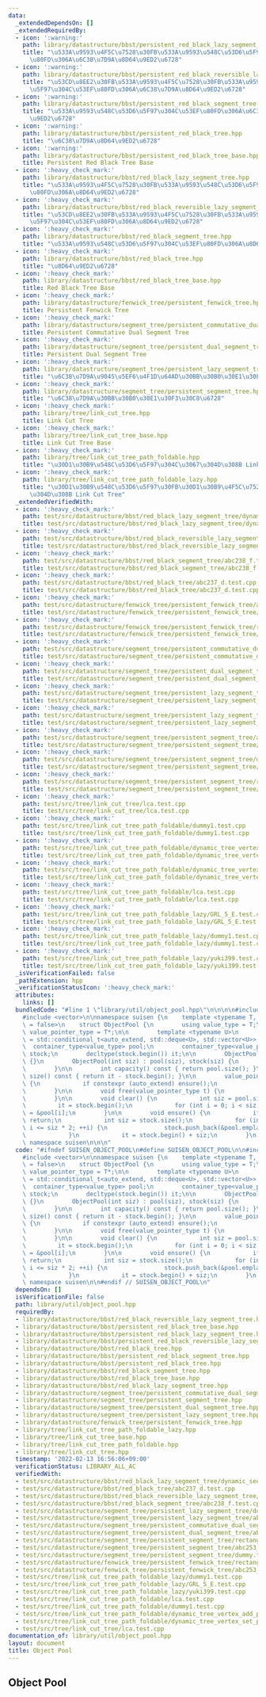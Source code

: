 ```yaml
---
data:
  _extendedDependsOn: []
  _extendedRequiredBy:
  - icon: ':warning:'
    path: library/datastructure/bbst/persistent_red_black_lazy_segment_tree.hpp
    title: "\u533A\u9593\u4F5C\u7528\u30FB\u533A\u9593\u548C\u53D6\u5F97\u304C\u53EF\
      \u80FD\u306A\u6C38\u7D9A\u8D64\u9ED2\u6728"
  - icon: ':warning:'
    path: library/datastructure/bbst/persistent_red_black_reversible_lazy_segment_tree.hpp
    title: "\u53CD\u8EE2\u30FB\u533A\u9593\u4F5C\u7528\u30FB\u533A\u9593\u548C\u53D6\
      \u5F97\u304C\u53EF\u80FD\u306A\u6C38\u7D9A\u8D64\u9ED2\u6728"
  - icon: ':warning:'
    path: library/datastructure/bbst/persistent_red_black_segment_tree.hpp
    title: "\u533A\u9593\u548C\u53D6\u5F97\u304C\u53EF\u80FD\u306A\u6C38\u7D9A\u8D64\
      \u9ED2\u6728"
  - icon: ':warning:'
    path: library/datastructure/bbst/persistent_red_black_tree.hpp
    title: "\u6C38\u7D9A\u8D64\u9ED2\u6728"
  - icon: ':warning:'
    path: library/datastructure/bbst/persistent_red_black_tree_base.hpp
    title: Persistent Red Black Tree Base
  - icon: ':heavy_check_mark:'
    path: library/datastructure/bbst/red_black_lazy_segment_tree.hpp
    title: "\u533A\u9593\u4F5C\u7528\u30FB\u533A\u9593\u548C\u53D6\u5F97\u304C\u53EF\
      \u80FD\u306A\u8D64\u9ED2\u6728"
  - icon: ':heavy_check_mark:'
    path: library/datastructure/bbst/red_black_reversible_lazy_segment_tree.hpp
    title: "\u53CD\u8EE2\u30FB\u533A\u9593\u4F5C\u7528\u30FB\u533A\u9593\u548C\u53D6\
      \u5F97\u304C\u53EF\u80FD\u306A\u8D64\u9ED2\u6728"
  - icon: ':heavy_check_mark:'
    path: library/datastructure/bbst/red_black_segment_tree.hpp
    title: "\u533A\u9593\u548C\u53D6\u5F97\u304C\u53EF\u80FD\u306A\u8D64\u9ED2\u6728"
  - icon: ':heavy_check_mark:'
    path: library/datastructure/bbst/red_black_tree.hpp
    title: "\u8D64\u9ED2\u6728"
  - icon: ':heavy_check_mark:'
    path: library/datastructure/bbst/red_black_tree_base.hpp
    title: Red Black Tree Base
  - icon: ':heavy_check_mark:'
    path: library/datastructure/fenwick_tree/persistent_fenwick_tree.hpp
    title: Persistent Fenwick Tree
  - icon: ':heavy_check_mark:'
    path: library/datastructure/segment_tree/persistent_commutative_dual_segment_tree.hpp
    title: Persistent Commutative Dual Segment Tree
  - icon: ':heavy_check_mark:'
    path: library/datastructure/segment_tree/persistent_dual_segment_tree.hpp
    title: Persistent Dual Segment Tree
  - icon: ':heavy_check_mark:'
    path: library/datastructure/segment_tree/persistent_lazy_segment_tree.hpp
    title: "\u6C38\u7D9A\u9045\u5EF6\u4F1D\u64AD\u30BB\u30B0\u30E1\u30F3\u30C8\u6728"
  - icon: ':heavy_check_mark:'
    path: library/datastructure/segment_tree/persistent_segment_tree.hpp
    title: "\u6C38\u7D9A\u30BB\u30B0\u30E1\u30F3\u30C8\u6728"
  - icon: ':heavy_check_mark:'
    path: library/tree/link_cut_tree.hpp
    title: Link Cut Tree
  - icon: ':heavy_check_mark:'
    path: library/tree/link_cut_tree_base.hpp
    title: Link Cut Tree Base
  - icon: ':heavy_check_mark:'
    path: library/tree/link_cut_tree_path_foldable.hpp
    title: "\u30D1\u30B9\u548C\u53D6\u5F97\u304C\u3067\u304D\u308B Link Cut Tree"
  - icon: ':heavy_check_mark:'
    path: library/tree/link_cut_tree_path_foldable_lazy.hpp
    title: "\u30D1\u30B9\u548C\u53D6\u5F97\u30FB\u30D1\u30B9\u4F5C\u7528\u304C\u3067\
      \u304D\u308B Link Cut Tree"
  _extendedVerifiedWith:
  - icon: ':heavy_check_mark:'
    path: test/src/datastructure/bbst/red_black_lazy_segment_tree/dynamic_sequence_range_affine_range_sum.test.cpp
    title: test/src/datastructure/bbst/red_black_lazy_segment_tree/dynamic_sequence_range_affine_range_sum.test.cpp
  - icon: ':heavy_check_mark:'
    path: test/src/datastructure/bbst/red_black_reversible_lazy_segment_tree/dynamic_sequence_range_affine_range_sum.test.cpp
    title: test/src/datastructure/bbst/red_black_reversible_lazy_segment_tree/dynamic_sequence_range_affine_range_sum.test.cpp
  - icon: ':heavy_check_mark:'
    path: test/src/datastructure/bbst/red_black_segment_tree/abc238_f.test.cpp
    title: test/src/datastructure/bbst/red_black_segment_tree/abc238_f.test.cpp
  - icon: ':heavy_check_mark:'
    path: test/src/datastructure/bbst/red_black_tree/abc237_d.test.cpp
    title: test/src/datastructure/bbst/red_black_tree/abc237_d.test.cpp
  - icon: ':heavy_check_mark:'
    path: test/src/datastructure/fenwick_tree/persistent_fenwick_tree/abc253_f.test.cpp
    title: test/src/datastructure/fenwick_tree/persistent_fenwick_tree/abc253_f.test.cpp
  - icon: ':heavy_check_mark:'
    path: test/src/datastructure/fenwick_tree/persistent_fenwick_tree/rectangle_sum.test.cpp
    title: test/src/datastructure/fenwick_tree/persistent_fenwick_tree/rectangle_sum.test.cpp
  - icon: ':heavy_check_mark:'
    path: test/src/datastructure/segment_tree/persistent_commutative_dual_segment_tree/abc253.test.cpp
    title: test/src/datastructure/segment_tree/persistent_commutative_dual_segment_tree/abc253.test.cpp
  - icon: ':heavy_check_mark:'
    path: test/src/datastructure/segment_tree/persistent_dual_segment_tree/abc253.test.cpp
    title: test/src/datastructure/segment_tree/persistent_dual_segment_tree/abc253.test.cpp
  - icon: ':heavy_check_mark:'
    path: test/src/datastructure/segment_tree/persistent_lazy_segment_tree/abc253.test.cpp
    title: test/src/datastructure/segment_tree/persistent_lazy_segment_tree/abc253.test.cpp
  - icon: ':heavy_check_mark:'
    path: test/src/datastructure/segment_tree/persistent_lazy_segment_tree/dummy.test.cpp
    title: test/src/datastructure/segment_tree/persistent_lazy_segment_tree/dummy.test.cpp
  - icon: ':heavy_check_mark:'
    path: test/src/datastructure/segment_tree/persistent_segment_tree/abc253_f.test.cpp
    title: test/src/datastructure/segment_tree/persistent_segment_tree/abc253_f.test.cpp
  - icon: ':heavy_check_mark:'
    path: test/src/datastructure/segment_tree/persistent_segment_tree/dummy.test.cpp
    title: test/src/datastructure/segment_tree/persistent_segment_tree/dummy.test.cpp
  - icon: ':heavy_check_mark:'
    path: test/src/datastructure/segment_tree/persistent_segment_tree/rectangle_sum.test.cpp
    title: test/src/datastructure/segment_tree/persistent_segment_tree/rectangle_sum.test.cpp
  - icon: ':heavy_check_mark:'
    path: test/src/tree/link_cut_tree/lca.test.cpp
    title: test/src/tree/link_cut_tree/lca.test.cpp
  - icon: ':heavy_check_mark:'
    path: test/src/tree/link_cut_tree_path_foldable/dummy1.test.cpp
    title: test/src/tree/link_cut_tree_path_foldable/dummy1.test.cpp
  - icon: ':heavy_check_mark:'
    path: test/src/tree/link_cut_tree_path_foldable/dynamic_tree_vertex_add_path_sum.test.cpp
    title: test/src/tree/link_cut_tree_path_foldable/dynamic_tree_vertex_add_path_sum.test.cpp
  - icon: ':heavy_check_mark:'
    path: test/src/tree/link_cut_tree_path_foldable/dynamic_tree_vertex_set_path_composite.test.cpp
    title: test/src/tree/link_cut_tree_path_foldable/dynamic_tree_vertex_set_path_composite.test.cpp
  - icon: ':heavy_check_mark:'
    path: test/src/tree/link_cut_tree_path_foldable/lca.test.cpp
    title: test/src/tree/link_cut_tree_path_foldable/lca.test.cpp
  - icon: ':heavy_check_mark:'
    path: test/src/tree/link_cut_tree_path_foldable_lazy/GRL_5_E.test.cpp
    title: test/src/tree/link_cut_tree_path_foldable_lazy/GRL_5_E.test.cpp
  - icon: ':heavy_check_mark:'
    path: test/src/tree/link_cut_tree_path_foldable_lazy/dummy1.test.cpp
    title: test/src/tree/link_cut_tree_path_foldable_lazy/dummy1.test.cpp
  - icon: ':heavy_check_mark:'
    path: test/src/tree/link_cut_tree_path_foldable_lazy/yuki399.test.cpp
    title: test/src/tree/link_cut_tree_path_foldable_lazy/yuki399.test.cpp
  _isVerificationFailed: false
  _pathExtension: hpp
  _verificationStatusIcon: ':heavy_check_mark:'
  attributes:
    links: []
  bundledCode: "#line 1 \"library/util/object_pool.hpp\"\n\n\n\n#include <deque>\n\
    #include <vector>\n\nnamespace suisen {\n    template <typename T, bool auto_extend\
    \ = false>\n    struct ObjectPool {\n        using value_type = T;\n        using\
    \ value_pointer_type = T*;\n\n        template <typename U>\n        using container_type\
    \ = std::conditional_t<auto_extend, std::deque<U>, std::vector<U>>;\n\n      \
    \  container_type<value_type> pool;\n        container_type<value_pointer_type>\
    \ stock;\n        decltype(stock.begin()) it;\n\n        ObjectPool() : ObjectPool(0)\
    \ {}\n        ObjectPool(int siz) : pool(siz), stock(siz) {\n            clear();\n\
    \        }\n\n        int capacity() const { return pool.size(); }\n        int\
    \ size() const { return it - stock.begin(); }\n\n        value_pointer_type alloc()\
    \ {\n            if constexpr (auto_extend) ensure();\n            return *it++;\n\
    \        }\n\n        void free(value_pointer_type t) {\n            *--it = t;\n\
    \        }\n\n        void clear() {\n            int siz = pool.size();\n   \
    \         it = stock.begin();\n            for (int i = 0; i < siz; i++) stock[i]\
    \ = &pool[i];\n        }\n\n        void ensure() {\n            if (it != stock.end())\
    \ return;\n            int siz = stock.size();\n            for (int i = siz;\
    \ i <= siz * 2; ++i) {\n                stock.push_back(&pool.emplace_back());\n\
    \            }\n            it = stock.begin() + siz;\n        }\n    };\n} //\
    \ namespace suisen\n\n\n"
  code: "#ifndef SUISEN_OBJECT_POOL\n#define SUISEN_OBJECT_POOL\n\n#include <deque>\n\
    #include <vector>\n\nnamespace suisen {\n    template <typename T, bool auto_extend\
    \ = false>\n    struct ObjectPool {\n        using value_type = T;\n        using\
    \ value_pointer_type = T*;\n\n        template <typename U>\n        using container_type\
    \ = std::conditional_t<auto_extend, std::deque<U>, std::vector<U>>;\n\n      \
    \  container_type<value_type> pool;\n        container_type<value_pointer_type>\
    \ stock;\n        decltype(stock.begin()) it;\n\n        ObjectPool() : ObjectPool(0)\
    \ {}\n        ObjectPool(int siz) : pool(siz), stock(siz) {\n            clear();\n\
    \        }\n\n        int capacity() const { return pool.size(); }\n        int\
    \ size() const { return it - stock.begin(); }\n\n        value_pointer_type alloc()\
    \ {\n            if constexpr (auto_extend) ensure();\n            return *it++;\n\
    \        }\n\n        void free(value_pointer_type t) {\n            *--it = t;\n\
    \        }\n\n        void clear() {\n            int siz = pool.size();\n   \
    \         it = stock.begin();\n            for (int i = 0; i < siz; i++) stock[i]\
    \ = &pool[i];\n        }\n\n        void ensure() {\n            if (it != stock.end())\
    \ return;\n            int siz = stock.size();\n            for (int i = siz;\
    \ i <= siz * 2; ++i) {\n                stock.push_back(&pool.emplace_back());\n\
    \            }\n            it = stock.begin() + siz;\n        }\n    };\n} //\
    \ namespace suisen\n\n#endif // SUISEN_OBJECT_POOL\n"
  dependsOn: []
  isVerificationFile: false
  path: library/util/object_pool.hpp
  requiredBy:
  - library/datastructure/bbst/red_black_reversible_lazy_segment_tree.hpp
  - library/datastructure/bbst/persistent_red_black_tree_base.hpp
  - library/datastructure/bbst/persistent_red_black_lazy_segment_tree.hpp
  - library/datastructure/bbst/persistent_red_black_reversible_lazy_segment_tree.hpp
  - library/datastructure/bbst/red_black_tree.hpp
  - library/datastructure/bbst/persistent_red_black_segment_tree.hpp
  - library/datastructure/bbst/persistent_red_black_tree.hpp
  - library/datastructure/bbst/red_black_segment_tree.hpp
  - library/datastructure/bbst/red_black_tree_base.hpp
  - library/datastructure/bbst/red_black_lazy_segment_tree.hpp
  - library/datastructure/segment_tree/persistent_commutative_dual_segment_tree.hpp
  - library/datastructure/segment_tree/persistent_segment_tree.hpp
  - library/datastructure/segment_tree/persistent_dual_segment_tree.hpp
  - library/datastructure/segment_tree/persistent_lazy_segment_tree.hpp
  - library/datastructure/fenwick_tree/persistent_fenwick_tree.hpp
  - library/tree/link_cut_tree_path_foldable_lazy.hpp
  - library/tree/link_cut_tree_base.hpp
  - library/tree/link_cut_tree_path_foldable.hpp
  - library/tree/link_cut_tree.hpp
  timestamp: '2022-02-13 16:56:06+09:00'
  verificationStatus: LIBRARY_ALL_AC
  verifiedWith:
  - test/src/datastructure/bbst/red_black_lazy_segment_tree/dynamic_sequence_range_affine_range_sum.test.cpp
  - test/src/datastructure/bbst/red_black_tree/abc237_d.test.cpp
  - test/src/datastructure/bbst/red_black_reversible_lazy_segment_tree/dynamic_sequence_range_affine_range_sum.test.cpp
  - test/src/datastructure/bbst/red_black_segment_tree/abc238_f.test.cpp
  - test/src/datastructure/segment_tree/persistent_lazy_segment_tree/dummy.test.cpp
  - test/src/datastructure/segment_tree/persistent_lazy_segment_tree/abc253.test.cpp
  - test/src/datastructure/segment_tree/persistent_commutative_dual_segment_tree/abc253.test.cpp
  - test/src/datastructure/segment_tree/persistent_dual_segment_tree/abc253.test.cpp
  - test/src/datastructure/segment_tree/persistent_segment_tree/rectangle_sum.test.cpp
  - test/src/datastructure/segment_tree/persistent_segment_tree/abc253_f.test.cpp
  - test/src/datastructure/segment_tree/persistent_segment_tree/dummy.test.cpp
  - test/src/datastructure/fenwick_tree/persistent_fenwick_tree/rectangle_sum.test.cpp
  - test/src/datastructure/fenwick_tree/persistent_fenwick_tree/abc253_f.test.cpp
  - test/src/tree/link_cut_tree_path_foldable_lazy/dummy1.test.cpp
  - test/src/tree/link_cut_tree_path_foldable_lazy/GRL_5_E.test.cpp
  - test/src/tree/link_cut_tree_path_foldable_lazy/yuki399.test.cpp
  - test/src/tree/link_cut_tree_path_foldable/lca.test.cpp
  - test/src/tree/link_cut_tree_path_foldable/dummy1.test.cpp
  - test/src/tree/link_cut_tree_path_foldable/dynamic_tree_vertex_add_path_sum.test.cpp
  - test/src/tree/link_cut_tree_path_foldable/dynamic_tree_vertex_set_path_composite.test.cpp
  - test/src/tree/link_cut_tree/lca.test.cpp
documentation_of: library/util/object_pool.hpp
layout: document
title: Object Pool
---
```

## Object Pool